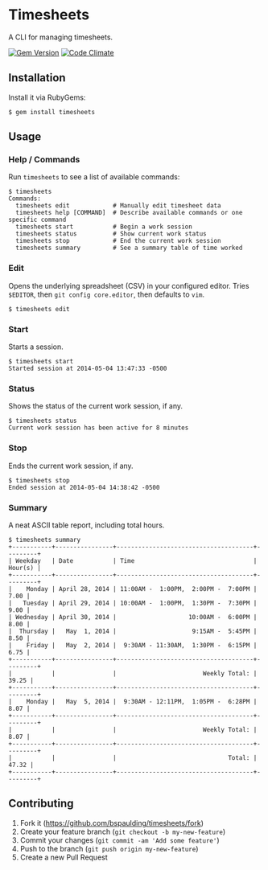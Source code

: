 # Timesheets

A CLI for managing timesheets.

[![Gem Version](https://badge.fury.io/rb/timesheets.svg)](http://badge.fury.io/rb/timesheets) [![Code Climate](https://codeclimate.com/github/bspaulding/timesheets.png)](https://codeclimate.com/github/bspaulding/timesheets)

## Installation

Install it via RubyGems:

    $ gem install timesheets

## Usage

### Help / Commands

Run `timesheets` to see a list of available commands:

    $ timesheets
    Commands:
      timesheets edit            # Manually edit timesheet data
      timesheets help [COMMAND]  # Describe available commands or one specific command
      timesheets start           # Begin a work session
      timesheets status          # Show current work status
      timesheets stop            # End the current work session
      timesheets summary         # See a summary table of time worked


### Edit

Opens the underlying spreadsheet (CSV) in your configured editor. Tries `$EDITOR`, then `git config core.editor`, then defaults to `vim`.

    $ timesheets edit

### Start

Starts a session.

    $ timesheets start
    Started session at 2014-05-04 13:47:33 -0500

### Status

Shows the status of the current work session, if any.

    $ timesheets status
    Current work session has been active for 8 minutes

### Stop

Ends the current work session, if any.

    $ timesheets stop
    Ended session at 2014-05-04 14:38:42 -0500

### Summary

A neat ASCII table report, including total hours.

    $ timesheets summary
    +-----------+----------------+--------------------------------------+---------+
    | Weekday   | Date           | Time                                 | Hour(s) |
    +-----------+----------------+--------------------------------------+---------+
    |    Monday | April 28, 2014 | 11:00AM -  1:00PM,  2:00PM -  7:00PM |    7.00 |
    |   Tuesday | April 29, 2014 | 10:00AM -  1:00PM,  1:30PM -  7:30PM |    9.00 |
    | Wednesday | April 30, 2014 |                    10:00AM -  6:00PM |    8.00 |
    |  Thursday |   May  1, 2014 |                     9:15AM -  5:45PM |    8.50 |
    |    Friday |   May  2, 2014 |  9:30AM - 11:30AM,  1:30PM -  6:15PM |    6.75 |
    +-----------+----------------+--------------------------------------+---------+
    |           |                |                        Weekly Total: |   39.25 |
    +-----------+----------------+--------------------------------------+---------+
    |    Monday |   May  5, 2014 |  9:30AM - 12:11PM,  1:05PM -  6:28PM |    8.07 |
    +-----------+----------------+--------------------------------------+---------+
    |           |                |                        Weekly Total: |    8.07 |
    +-----------+----------------+--------------------------------------+---------+
    |           |                |                               Total: |   47.32 |
    +-----------+----------------+--------------------------------------+---------+

## Contributing

1. Fork it (https://github.com/bspaulding/timesheets/fork)
2. Create your feature branch (`git checkout -b my-new-feature`)
3. Commit your changes (`git commit -am 'Add some feature'`)
4. Push to the branch (`git push origin my-new-feature`)
5. Create a new Pull Request
